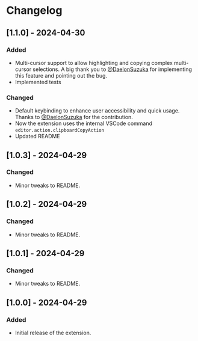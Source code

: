 # Changelog

## [1.1.0] - 2024-04-30

### Added

- Multi-cursor support to allow highlighting and copying complex multi-cursor selections. A big thank you to [@DaelonSuzuka](https://github.com/DaelonSuzuka) for implementing this feature and pointing out the bug.
- Implemented tests

### Changed

- Default keybinding to enhance user accessibility and quick usage. Thanks to [@DaelonSuzuka](https://github.com/DaelonSuzuka) for the contribution.
- Now the extension uses the internal VSCode command `editor.action.clipboardCopyAction`
- Updated README

## [1.0.3] - 2024-04-29

### Changed

- Minor tweaks to README.

## [1.0.2] - 2024-04-29

### Changed

- Minor tweaks to README.

## [1.0.1] - 2024-04-29

### Changed

- Minor tweaks to README.

## [1.0.0] - 2024-04-29

### Added

- Initial release of the extension.

